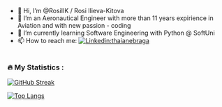 - 👋 Hi, I’m @RosiIIK / Rosi Ilieva-Kitova
- 👀 I’m an Aeronautical Engineer with more than 11 years expirience in Aviation and with new passion - coding 
- 🌱 I’m currently learning Software Engineering with Python @ SoftUni
- 📫 How to reach me: [![Linkedin:thaianebraga](https://img.shields.io/badge/-RositsaIlieva-Kitova-blue?style=flat-square&logo=Linkedin&logoColor=white&link=https://www.linkedin.com/in//rositsa-ilieva-kitova-6b0555b8/)](https://www.linkedin.com/in/rositsa-ilieva-kitova-6b0555b8//)




</div>
<img src="https://komarev.com/ghpvc/?username=RosiIIK&style=flat-square&color=blue" alt=""/>
<!---
RosiIIK/RosiIIK is a ✨ special ✨ repository because its `README.md` (this file) appears on your GitHub profile.
You can click the Preview link to take a look at your changes.
--->

### :fire: My Statistics :
[![GitHub Streak](http://github-readme-streak-stats.herokuapp.com?user=RosiIIK&theme=blood&date_format=j%20M%5B%20Y%5D)](https://git.io/streak-stats)

[![Top Langs](https://github-readme-stats.vercel.app/api/top-langs/?username=RosiIIK&layout=compact&theme=graywhite)](https://github.com/anuraghazra/github-readme-stats)

